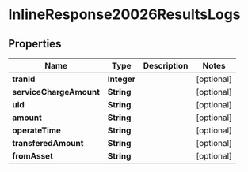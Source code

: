 # InlineResponse20026ResultsLogs

## Properties
Name | Type | Description | Notes
------------ | ------------- | ------------- | -------------
**tranId** | **Integer** |  |  [optional]
**serviceChargeAmount** | **String** |  |  [optional]
**uid** | **String** |  |  [optional]
**amount** | **String** |  |  [optional]
**operateTime** | **String** |  |  [optional]
**transferedAmount** | **String** |  |  [optional]
**fromAsset** | **String** |  |  [optional]
